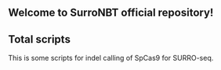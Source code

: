 ## Welcome to SurroNBT official repository!


## Total scripts

This is some scripts for indel calling of SpCas9 for SURRO-seq. 


